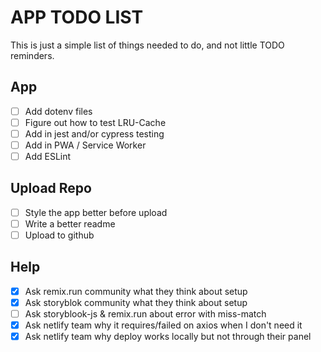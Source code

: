 # APP TODO LIST

This is just a simple list of things needed to do, and not little TODO reminders.

## App

-   [ ] Add dotenv files
-   [ ] Figure out how to test LRU-Cache
-   [ ] Add in jest and/or cypress testing
-   [ ] Add in PWA / Service Worker
-   [ ] Add ESLint

## Upload Repo

-   [ ] Style the app better before upload
-   [ ] Write a better readme
-   [ ] Upload to github

## Help

-   [x] Ask remix.run community what they think about setup
-   [x] Ask storyblok community what they think about setup
-   [ ] Ask storyblook-js & remix.run about error with miss-match
-   [x] Ask netlify team why it requires/failed on axios when I don't need it
-   [x] Ask netlify team why deploy works locally but not through their panel
